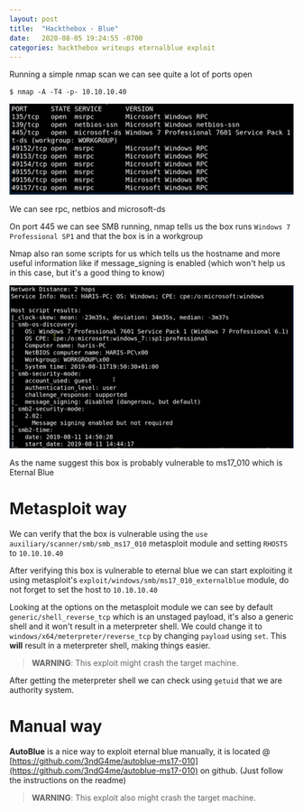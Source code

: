 ```yaml
---
layout: post
title:  "Hackthebox - Blue"
date:   2020-08-05 19:24:55 -0700
categories: hackthebox writeups eternalblue exploit
---
```


Running a simple nmap scan we can see quite a lot of ports open

```
$ nmap -A -T4 -p- 10.10.10.40
```

![image](/assets/images/htb_blue_ports.png)

We can see rpc, netbios and microsoft-ds

On port 445 we can see SMB running, nmap tells us the box runs `Windows 7 Professional SP1` and that the box is in a workgroup

Nmap also ran some scripts for us which tells us the hostname and more useful information like if message_signing is enabled (which won't help us in this case, but it's a good thing to know)

![image](/assets/images/htb_blue_scripts.png)

As the name suggest this box is probably vulnerable to ms17_010 which is Eternal Blue

# Metasploit way

We can verify that the box is vulnerable using the `use auxiliary/scanner/smb/smb_ms17_010` metasploit module and setting `RHOSTS` to `10.10.10.40`
   
After verifying this box is vulnerable to eternal blue we can start exploiting it using metasploit's `exploit/windows/smb/ms17_010_externalblue` module, do not forget to set the host to `10.10.10.40`

Looking at the options on the metasploit module we can see by default `generic/shell_reverse_tcp` which is an unstaged payload, it's also a generic shell and it won't result in a meterpreter shell. We could change it to `windows/x64/meterpreter/reverse_tcp` by changing `payload` using `set`. This __will__ result in a meterpreter shell, making things easier.

> **WARNING**: This exploit might crash the target machine.

After getting the meterpreter shell we can check using `getuid` that we are authority system.

# Manual way

**AutoBlue** is a nice way to exploit eternal blue manually, it is located @ [https://github.com/3ndG4me/autoblue-ms17-010](https://github.com/3ndG4me/autoblue-ms17-010) on github. (Just follow the instructions on the readme)

> **WARNING**: This exploit also might crash the target machine.
